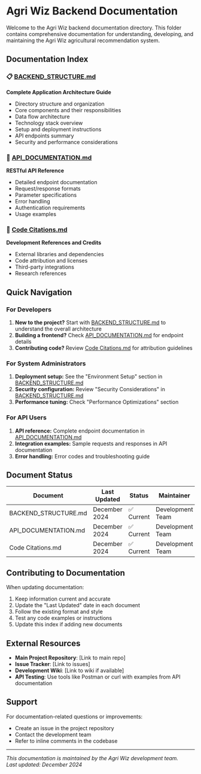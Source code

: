 # Agri Wiz Backend Documentation

Welcome to the Agri Wiz backend documentation directory. This folder contains comprehensive documentation for understanding, developing, and maintaining the Agri Wiz agricultural recommendation system.

## Documentation Index

### 📋 [BACKEND_STRUCTURE.md](./BACKEND_STRUCTURE.md)
**Complete Application Architecture Guide**
- Directory structure and organization
- Core components and their responsibilities
- Data flow architecture
- Technology stack overview
- Setup and deployment instructions
- API endpoints summary
- Security and performance considerations

### 🔧 [API_DOCUMENTATION.md](./API_DOCUMENTATION.md)
**RESTful API Reference**
- Detailed endpoint documentation
- Request/response formats
- Parameter specifications
- Error handling
- Authentication requirements
- Usage examples

### 📝 [Code Citations.md](./Code%20Citations.md)
**Development References and Credits**
- External libraries and dependencies
- Code attribution and licenses
- Third-party integrations
- Research references

## Quick Navigation

### For Developers
1. **New to the project?** Start with [BACKEND_STRUCTURE.md](./BACKEND_STRUCTURE.md) to understand the overall architecture
2. **Building a frontend?** Check [API_DOCUMENTATION.md](./API_DOCUMENTATION.md) for endpoint details
3. **Contributing code?** Review [Code Citations.md](./Code%20Citations.md) for attribution guidelines

### For System Administrators
1. **Deployment setup:** See the "Environment Setup" section in [BACKEND_STRUCTURE.md](./BACKEND_STRUCTURE.md)
2. **Security configuration:** Review "Security Considerations" in [BACKEND_STRUCTURE.md](./BACKEND_STRUCTURE.md)
3. **Performance tuning:** Check "Performance Optimizations" section

### For API Users
1. **API reference:** Complete endpoint documentation in [API_DOCUMENTATION.md](./API_DOCUMENTATION.md)
2. **Integration examples:** Sample requests and responses in API documentation
3. **Error handling:** Error codes and troubleshooting guide

## Document Status

| Document | Last Updated | Status | Maintainer |
|----------|-------------|--------|------------|
| BACKEND_STRUCTURE.md | December 2024 | ✅ Current | Development Team |
| API_DOCUMENTATION.md | December 2024 | ✅ Current | Development Team |
| Code Citations.md | December 2024 | ✅ Current | Development Team |

## Contributing to Documentation

When updating documentation:
1. Keep information current and accurate
2. Update the "Last Updated" date in each document
3. Follow the existing format and style
4. Test any code examples or instructions
5. Update this index if adding new documents

## External Resources

- **Main Project Repository**: [Link to main repo]
- **Issue Tracker**: [Link to issues]
- **Development Wiki**: [Link to wiki if available]
- **API Testing**: Use tools like Postman or curl with examples from API documentation

## Support

For documentation-related questions or improvements:
- Create an issue in the project repository
- Contact the development team
- Refer to inline comments in the codebase

---

*This documentation is maintained by the Agri Wiz development team.*  
*Last updated: December 2024*
